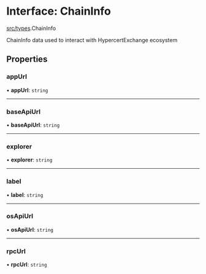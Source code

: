 # Interface: ChainInfo

[src/types](../modules/src_types.md).ChainInfo

ChainInfo data used to interact with HypercertExchange ecosystem

## Properties

### appUrl

• **appUrl**: `string`

___

### baseApiUrl

• **baseApiUrl**: `string`

___

### explorer

• **explorer**: `string`

___

### label

• **label**: `string`

___

### osApiUrl

• **osApiUrl**: `string`

___

### rpcUrl

• **rpcUrl**: `string`
